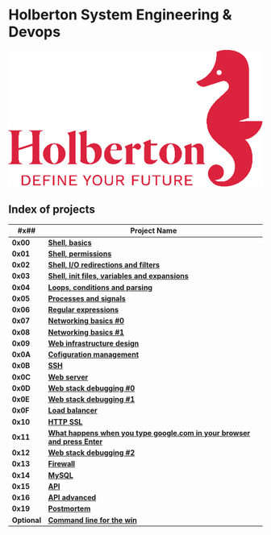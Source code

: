 # Holberton System Engineering & Devops
![hbtn_logo](hbtn_logo.png)
## Index of projects
|**#x##**|**Project Name**|
|--------|----------------|
|**0x00**|**[Shell, basics](./0x00-shell_basics/)**|
|**0x01**|**[Shell, permissions](./0x01-shell_permissions/)**|
|**0x02**|**[Shell, I/O redirections and filters](./0x02-shell_redirections/)**|
|**0x03**|**[Shell, init files, variables and expansions](./0x03-shell_variables_expansions/)**|
|**0x04**|**[Loops, conditions and parsing](./0x04-loops_conditions_and_parsing/)**|
|**0x05**|**[Processes and signals](./0x05-processes_and_signals/)**|
|**0x06**|**[Regular expressions](./0x06-regular_expressions/)**|
|**0x07**|**[Networking basics #0](./0x07-networking_basics/)**|
|**0x08**|**[Networking basics #1](./0x08-networking_basics_2/)**|
|**0x09**|**[Web infrastructure design](./0x09-web_infrastructure_design/)**|
|**0x0A**|**[Cofiguration management](./0x0A-configuration_management/)**|
|**0x0B**|**[SSH](./0x0B-ssh/)**|
|**0x0C**|**[Web server](./0x0C-web_server/)**|
|**0x0D**|**[Web stack debugging #0](./0x0D-web_stack_debugging_0/)**|
|**0x0E**|**[Web stack debugging #1](./0x0E-web_stack_debugging_1/)**|
|**0x0F**|**[Load balancer](./0x0F-load_balancer/)**|
|**0x10**|**[HTTP SSL](./0x10-http_ssl/)**|
|**0x11**|**[What happens when you type google.com in your browser and press Enter](./0x11-what_happens_when_your_type_google_com_in_your_browser_and_press_enter/)**|
|**0x12**|**[Web stack debugging #2](./0x12-web_stack_debugging_2/)**|
|**0x13**|**[Firewall](./0x13-firewall/)**|
|**0x14**|**[MySQL](./0x14-mysql/)**|
|**0x15**|**[API](./0x15-api/)**|
|**0x16**|**[API advanced](./0x16-api_advanced/)**|
|**0x19**|**[Postmortem](./0x19-postmortem/)**|
|**Optional**|**[Command line for the win](/command_line_for_the_win/)**|